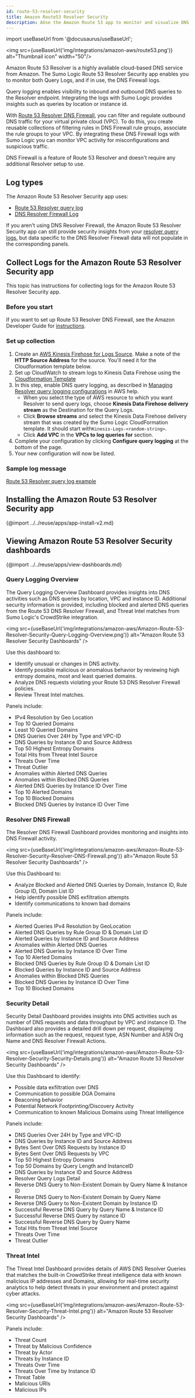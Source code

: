 ```yaml
---
id: route-53-resolver-security
title: Amazon Route53 Resolver Security
description: AUse the Amazon Route 53 app to monitor and visualize DNS activity in your AWS infrastructure.
---
```


import useBaseUrl from '@docusaurus/useBaseUrl';

<img src={useBaseUrl('img/integrations/amazon-aws/route53.png')} alt="Thumbnail icon" width="50"/>

Amazon Route 53 Resolver is a highly available cloud-based DNS service from Amazon. The Sumo Logic Route 53 Resolver Security app enables you to monitor both Query Logs, and if in use, the DNS Firewall logs.

Query logging enables visibility to inbound and outbound DNS queries to the Resolver endpoint. Integrating the logs with Sumo Logic provides insights such as queries by location or instance id.

With [Route 53 Resolver DNS Firewall](https://docs.aws.amazon.com/Route53/latest/DeveloperGuide/resolver-dns-firewall.html), you can filter and regulate outbound DNS traffic for your virtual private cloud (VPC). To do this, you create reusable collections of filtering rules in DNS Firewall rule groups, associate the rule groups to your VPC. By integrating these DNS Firewall logs with Sumo Logic you can monitor VPC activity for misconfigurations and suspicious traffic.

DNS Firewall is a feature of Route 53 Resolver and doesn't require any additional Resolver setup to use.

## Log types

The Amazon Route 53 Resolver Security app uses:
* [Route 53 Resolver query log](https://docs.aws.amazon.com/Route53/latest/DeveloperGuide/resolver-query-logs-example-json.html)
* [DNS Resolver Firewall Log](https://docs.aws.amazon.com/Route53/latest/DeveloperGuide/firewall-resolver-query-logs-configuring.html)

If you aren't using DNS Resolver Firewall, the Amazon Route 53 Resolver Security app can still provide security insights from your [resolver query logs](https://docs.aws.amazon.com/Route53/latest/DeveloperGuide/resolver-query-logs-example-json.html), but data specific to the DNS Resolver Firewall data will not populate in the corresponding panels.

## Collect Logs for the Amazon Route 53 Resolver Security app

This topic has instructions for collecting logs for the Amazon Route 53 Resolver Security app.


### Before you start

If you want to set up Route 53 Resolver DNS Firewall, see the Amazon Developer Guide for [instructions](https://docs.aws.amazon.com/Route53/latest/DeveloperGuide/firewall-resolver-query-logs-configuring.html).  


### Set up collection

1. Create an [AWS Kinesis Firehose for Logs Source](/docs/send-data/hosted-collectors/amazon-aws/aws-kinesis-firehose-logs-source). Make a note of the **HTTP Source Address** for the source. You'll need it for the Cloudformation template below.
2. Set up CloudWatch to stream logs to Kinesis Data Firehose using the [Cloudformation Template](/docs/send-data/hosted-collectors/amazon-aws/aws-kinesis-firehose-logs-source#CloudFormation_Template)
3. In this step, enable DNS query logging, as described in [Managing Resolver query logging configurations](https://docs.aws.amazon.com/Route53/latest/DeveloperGuide/resolver-query-logging-configurations-managing.html) in AWS help.
   * When you select the type of AWS resource to which you want Resolver to send query logs, choose **Kinesis Data Firehose delivery stream** as the Destination for the Query Logs.
   * Click **Browse streams** and select the Kinesis Data Firehose delivery stream that was created by the Sumo Logic CloudFormation template. It should start with ​​`Kinesis-Logs-<random-string>`.
   * Click **Add VPC** in the **VPCs to log queries for** section.
4. Complete your configuration by clicking **Configure query logging** at the bottom of the page.
5. Your new configuration will now be listed.


### Sample log message

[Route 53 Resolver query log example](https://docs.aws.amazon.com/Route53/latest/DeveloperGuide/resolver-query-logs-example-json.html)


## Installing the Amazon Route 53 Resolver Security app

{@import ../../reuse/apps/app-install-v2.md}

## Viewing Amazon Route 53 Resolver Security dashboards

{@import ../../reuse/apps/view-dashboards.md}

### Query Logging Overview

The Query Logging Overview Dashboard provides insights into DNS activities such as DNS queries by location, VPC and instance ID. Additional security information is provided, including blocked and alerted DNS queries from the Route 53 DNS Resolver Firewall, and Threat Intel matches from Sumo Logic's CrowdStrike integration.

<img src={useBaseUrl('img/integrations/amazon-aws/Amazon-Route-53-Resolver-Security-Query-Logging-Overview.png')} alt="Amazon Route 53 Resolver Security Dashboards" />

Use this dashboard to:

* Identify unusual or changes in DNS activity.
* Identify possible malicious or anomalous behavior by reviewing high entropy domains, most and least queried domains.
* Analyze DNS requests violating your Route 53 DNS Resolver Firewall policies.
* Review Threat Intel matches.


Panels include:
* IPv4 Resolution by Geo Location
* Top 10 Queried Domains
* Least 10 Queried Domains
* DNS Queries Over 24H by Type and VPC-ID
* DNS Queries by Instance ID and Source Address
* Top 50 Highest Entropy Domains
* Total Hits from Threat Intel Source
* Threats Over Time
* Threat Outlier
* Anomalies within Alerted DNS Queries
* Anomalies within Blocked DNS Queries
* Alerted DNS Queries by Instance ID Over Time
* Top 10 Alerted Domains
* Top 10 Blocked Domains
* Blocked DNS Queries by Instance ID Over Time


### Resolver DNS Firewall

The Resolver DNS Firewall Dashboard provides monitoring and insights into DNS Firewall activity.

<img src={useBaseUrl('img/integrations/amazon-aws/Amazon-Route-53-Resolver-Security-Resolver-DNS-Firewall.png')} alt="Amazon Route 53 Resolver Security Dashboards" />

Use this Dashboard to:
* Analyze Blocked and Alerted DNS Queries by Domain, Instance ID, Rule Group ID, Domain List ID
* Help identify possible DNS exfiltration attempts
* Identify communications to known bad domains


Panels include:
* Alerted Queries IPv4 Resolution by GeoLocation
* Alerted DNS Queries by Rule Group ID & Domain List ID
* Alerted Queries by Instance ID and Source Address
* Anomalies within Alerted DNS Queries
* Alerted DNS Queries by Instance ID Over Time
* Top 10 Alerted Domains
* Blocked DNS Queries by Rule Group ID & Domain List ID
* Blocked Queries by Instance ID and Source Address
* Anomalies within Blocked DNS Queries
* Blocked DNS Queries by Instance ID Over Time
* Top 10 Blocked Domains


### Security Detail

Security Detail Dashboard provides insights into DNS activities such as number of DNS requests and data throughput by VPC and instance ID. The Dashboard also provides a detailed drill down per request, displaying information such as the request, request type, ASN Number and ASN Org Name and DNS Resolver Firewall Actions.

<img src={useBaseUrl('img/integrations/amazon-aws/Amazon-Route-53-Resolver-Security-Security-Details.png')} alt="Amazon Route 53 Resolver Security Dashboards" />

Use this Dashboard to identify:
* Possible data exfiltration over DNS
* Communication to possible DGA Domains
* Beaconing behavior
* Potential Network Footprinting/Discovery Activity
* Communication to known Malicious Domains using Threat Intelligence


Panels include:
* DNS Queries Over 24H by Type and VPC-ID
* DNS Queries by Instance ID and Source Address
* Bytes Sent Over DNS Requests by Instance ID
* Bytes Sent Over DNS Requests by VPC
* Top 50 Highest Entropy Domains
* Top 50 Domains by Query Length and InstanceID
* DNS Queries by Instance ID and Source Address
* Resolver Query Logs Detail
* Reverse DNS Query to Non-Existent Domain by Query Name & Instance ID
* Reverse DNS Query to Non-Existent Domain by Query Name
* Reverse DNS Query to Non-Existent Domain by Instance ID
* Successful Reverse DNS Query by Query Name & Instance ID
* Successful Reverse DNS Query by nstance ID
* Successful Reverse DNS Query by Query Name
* Total Hits from Threat Intel Source
* Threats Over Time
* Threat Outlier


### Threat Intel

The Threat Intel Dashboard provides details of AWS DNS Resolver Queries that matches the built-in CrowdStrike threat intelligence data with known malicious IP addresses and Domains, allowing for real-time security analytics to help detect threats in your environment and protect against cyber attacks.

<img src={useBaseUrl('img/integrations/amazon-aws/Amazon-Route-53-Resolver-Security-Threat-Intel.png')} alt="Amazon Route 53 Resolver Security Dashboards" />

Panels include:
* Threat Count
* Threat by Malicious Confidence
* Threat by Actor
* Threats by Instance ID
* Threats Over Time
* Threats Over Time by Instance ID
* Threat Table
* Malicious URIs
* Malicious IPs
